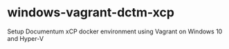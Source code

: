# windows-vagrant-dctm-xcp
Setup Documentum xCP docker environment using Vagrant on Windows 10 and Hyper-V
